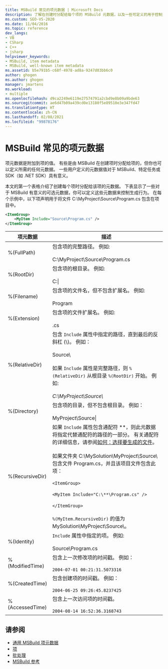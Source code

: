 ```yaml
---
title: MSBuild 常见的项元数据 | Microsoft Docs
description: 了解在创建时分配给每个项的 MSBuild 元数据，以及一些可定义的用于控制生成行为的可选 MSBuild 元数据。
ms.custom: SEO-VS-2020
ms.date: 11/04/2016
ms.topic: reference
dev_langs:
- VB
- CSharp
- C++
- jsharp
helpviewer_keywords:
- MSBuild, item metadata
- MSBuild, well-known item metadata
ms.assetid: b5e791b5-c68f-4978-ad8a-9247d03bb6c0
author: ghogen
ms.author: ghogen
manager: jmartens
ms.workload:
- multiple
ms.openlocfilehash: d9ca2249e6119e27574791a2cbd9e8b09a9bde63
ms.sourcegitcommit: ae6d47b09a439cd0e13180f5e89510e3e347fd47
ms.translationtype: HT
ms.contentlocale: zh-CN
ms.lasthandoff: 02/08/2021
ms.locfileid: "99878176"
---
```

# <a name="msbuild-well-known-item-metadata"></a>MSBuild 常见的项元数据

项元数据是附加到项的值。 有些是由 MSBuild 在创建项时分配给项的，但你也可以定义所需的任何元数据。 一些用户定义的元数据值对于 MSBuild、特定任务或 SDK（如 .NET SDK）具有意义。

本文的第一个表格介绍了创建每个项时分配给该项的元数据。 下表显示了一些对于 MSBuild 有意义的可选元数据，你可以定义这些元数据来控制生成行为。 在每个示例中，以下项声明用于将文件 C:\MyProject\Source\Program.cs 包含在项目中。

```xml
<ItemGroup>
    <MyItem Include="Source\Program.cs" />
</ItemGroup>
```

|项元数据|描述|
|-------------------|-----------------|
|%(FullPath)|包含项的完整路径。 例如:<br /><br /> C:\MyProject\Source\Program.cs|
|%(RootDir)|包含项的根目录。 例如:<br /><br /> C:\\|
|%(Filename)|包含项的文件名，但不包含扩展名。 例如:<br /><br /> Program|
|%(Extension)|包含项的文件扩展名。 例如:<br /><br /> .cs|
|%(RelativeDir)|包含 `Include` 属性中指定的路径，直到最后的反斜杠 (\\)。 例如：<br /><br /> Source\\<br /><br /> 如果 `Include` 属性是完整路径，则 `%(RelativeDir)` 从根目录 `%(RootDir)` 开始。  例如: <br /><br /> *C:\MyProject\Source\\*|
|%(Directory)|包含项的目录，但不包含根目录。 例如：<br /><br /> MyProject\\Source\\|
|%(RecursiveDir)|如果 `Include` 属性包含通配符 \*\*，则此元数据将指定代替通配符的路径的一部分。 有关通配符的详细信息，请参阅[如何：选择要生成的文件](../msbuild/how-to-select-the-files-to-build.md)。<br /><br /> 如果文件夹 C:\MySolution\MyProject\Source\\ 包含文件 Program.cs，并且该项目文件包含此项：<br /><br /> `<ItemGroup>`<br /><br /> `<MyItem Include="C:\**\Program.cs" />`<br /><br /> `</ItemGroup>`<br /><br /> `%(MyItem.RecursiveDir)` 的值为 MySolution\MyProject\Source\\。|
|%(Identity)|`Include` 属性中指定的项。 例如:<br /><br /> Source\Program.cs|
|%(ModifiedTime)|包含上一次修改项的时间戳。 例如：<br /><br /> `2004-07-01 00:21:31.5073316`|
|%(CreatedTime)|包含创建项的时间戳。 例如：<br /><br /> `2004-06-25 09:26:45.8237425`|
|%(AccessedTime)|包含上一次访问项的时间戳。<br /><br /> `2004-08-14 16:52:36.3168743`|

## <a name="see-also"></a>请参阅

- [通用 MSBuild 项元数据](common-msbuild-item-metadata.md)
- [项](../msbuild/msbuild-items.md)
- [批处理](../msbuild/msbuild-batching.md)
- [MSBuild 参考](../msbuild/msbuild-reference.md)
